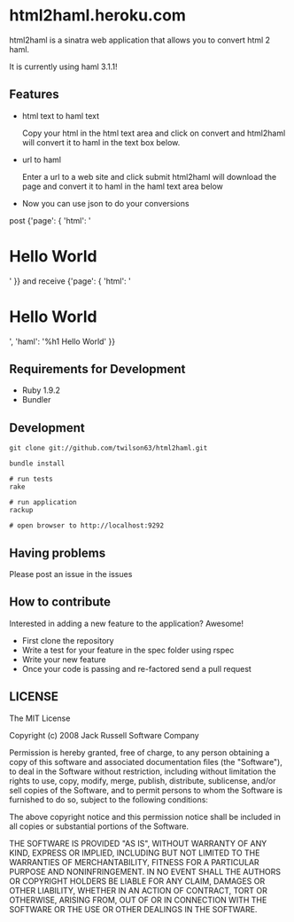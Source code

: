 # html2haml.heroku.com

html2haml is a sinatra web application that allows you to convert
html 2 haml.

It is currently using haml 3.1.1!

## Features

* html text to haml text

  Copy your html in the html text area and click on convert
  and html2haml will convert it to haml in the text box below.

* url to haml

  Enter a url to a web site and click submit
  html2haml will download the page and convert it to haml
  in the haml text area below

* Now you can use json to do your conversions

post {'page': { 'html': '<h1>Hello World</h1>' }}
and receive {'page': { 'html': '<h1>Hello World</h1>', 'haml': '%h1 Hello World' }}


## Requirements for Development

* Ruby 1.9.2
* Bundler

## Development

    git clone git://github.com/twilson63/html2haml.git

    bundle install

    # run tests
    rake

    # run application
    rackup

    # open browser to http://localhost:9292

## Having problems

Please post an issue in the issues

## How to contribute

Interested in adding a new feature to the application? Awesome!

* First clone the repository
* Write a test for your feature in the spec folder using rspec
* Write your new feature 
* Once your code is passing and re-factored send a pull request

## LICENSE

The MIT License

Copyright (c) 2008 Jack Russell Software Company

Permission is hereby granted, free of charge, to any person obtaining a copy
of this software and associated documentation files (the "Software"), to deal
in the Software without restriction, including without limitation the rights
to use, copy, modify, merge, publish, distribute, sublicense, and/or sell
copies of the Software, and to permit persons to whom the Software is
furnished to do so, subject to the following conditions:

The above copyright notice and this permission notice shall be included in
all copies or substantial portions of the Software.

THE SOFTWARE IS PROVIDED "AS IS", WITHOUT WARRANTY OF ANY KIND, EXPRESS OR
IMPLIED, INCLUDING BUT NOT LIMITED TO THE WARRANTIES OF MERCHANTABILITY,
FITNESS FOR A PARTICULAR PURPOSE AND NONINFRINGEMENT. IN NO EVENT SHALL THE
AUTHORS OR COPYRIGHT HOLDERS BE LIABLE FOR ANY CLAIM, DAMAGES OR OTHER
LIABILITY, WHETHER IN AN ACTION OF CONTRACT, TORT OR OTHERWISE, ARISING FROM,
OUT OF OR IN CONNECTION WITH THE SOFTWARE OR THE USE OR OTHER DEALINGS IN
THE SOFTWARE.
